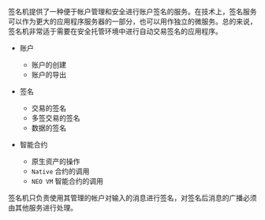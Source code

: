 
签名机提供了一种便于帐户管理和安全进行账户签名的服务。在技术上，签名服务可以作为更大的应用程序服务器的一部分，也可以用作独立的微服务。总的来说，签名机非常适于需要在安全托管环境中进行自动交易签名的应用程序。

- 账户
  - 账户的创建
  - 账户的导出

- 签名
  - 交易的签名
  - 多签交易的签名
  - 数据的签名

- 智能合约
  - 原生资产的操作
  - `Native` 合约的调用
  - `NEO VM` 智能合约的调用

<p class="warning">签名机只负责使用其管理的帐户对输入的消息进行签名，对签名后消息的广播必须由其他服务进行处理。</p>
